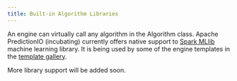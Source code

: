 ```yaml
---
title: Built-in Algorithm Libraries
---
```


<!--
Licensed to the Apache Software Foundation (ASF) under one or more
contributor license agreements.  See the NOTICE file distributed with
this work for additional information regarding copyright ownership.
The ASF licenses this file to You under the Apache License, Version 2.0
(the "License"); you may not use this file except in compliance with
the License.  You may obtain a copy of the License at

    http://www.apache.org/licenses/LICENSE-2.0

Unless required by applicable law or agreed to in writing, software
distributed under the License is distributed on an "AS IS" BASIS,
WITHOUT WARRANTIES OR CONDITIONS OF ANY KIND, either express or implied.
See the License for the specific language governing permissions and
limitations under the License.
-->

An engine can virtually call any algorithm in the Algorithm class. Apache
PredictionIO (incubating) currently offers native support to [Spark
MLlib](http://spark.apache.org/docs/latest/mllib-guide.html) machine learning
library. It is being used by some of the engine templates in the [template
gallery](/gallery/template-gallery).

More library support will be added soon.
